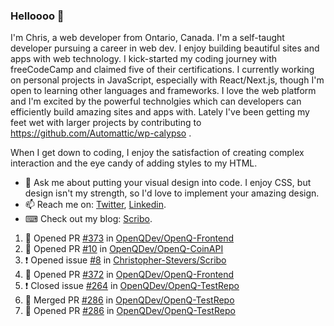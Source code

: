 ### Helloooo 👋

I'm Chris, a web developer from Ontario, Canada. I'm a self-taught developer pursuing a career in web dev. I enjoy building beautiful sites and apps with web technology.
I kick-started my coding journey with freeCodeCamp and claimed five of their certifications.  I currently working on personal projects in JavaScript, especially with React/Next.js, though I'm open to learning other languages and frameworks. I love the web platform and I'm excited by the powerful technolgies which can developers can efficiently build amazing sites and apps with. Lately I've been getting my feet wet with larger projects by contributing to https://github.com/Automattic/wp-calypso .

When I get down to coding, I enjoy the satisfaction of creating complex interaction and the eye candy of adding styles to my HTML. 

- 💬 Ask me about putting your visual design into code. I enjoy CSS, but design isn't my strength, so I'd love to implement your amazing design.
- 📫 Reach me on: [Twitter](https://twitter.com/Christo28120856), [Linkedin](https://www.linkedin.com/in/christopher-stevers-07b9a5204/).
- ⌨ Check out my blog: [Scribo](https://christopherstevers.cf).
<!--
**Christopher-Stevers/Christopher-Stevers** is a ✨ _special_ ✨ repository because its `README.md` (this file) appears on your GitHub profile.

Here are some ideas to get you started:

- 🔭 I’m currently working on ...
- 🌱 I’m currently learning ...
- 👯 I’m looking to collaborate on ...
- 🤔 I’m looking for help with ...
- 😄 Pronouns: ...
- ⚡ Fun fact: ...
-->

<!--START_SECTION:activity-->
1. 💪 Opened PR [#373](https://github.com/OpenQDev/OpenQ-Frontend/pull/373) in [OpenQDev/OpenQ-Frontend](https://github.com/OpenQDev/OpenQ-Frontend)
2. 💪 Opened PR [#10](https://github.com/OpenQDev/OpenQ-CoinAPI/pull/10) in [OpenQDev/OpenQ-CoinAPI](https://github.com/OpenQDev/OpenQ-CoinAPI)
3. ❗️ Opened issue [#8](https://github.com/Christopher-Stevers/Scribo/issues/8) in [Christopher-Stevers/Scribo](https://github.com/Christopher-Stevers/Scribo)
4. 💪 Opened PR [#372](https://github.com/OpenQDev/OpenQ-Frontend/pull/372) in [OpenQDev/OpenQ-Frontend](https://github.com/OpenQDev/OpenQ-Frontend)
5. ❗️ Closed issue [#264](https://github.com/OpenQDev/OpenQ-TestRepo/issues/264) in [OpenQDev/OpenQ-TestRepo](https://github.com/OpenQDev/OpenQ-TestRepo)
6. 🎉 Merged PR [#286](https://github.com/OpenQDev/OpenQ-TestRepo/pull/286) in [OpenQDev/OpenQ-TestRepo](https://github.com/OpenQDev/OpenQ-TestRepo)
7. 💪 Opened PR [#286](https://github.com/OpenQDev/OpenQ-TestRepo/pull/286) in [OpenQDev/OpenQ-TestRepo](https://github.com/OpenQDev/OpenQ-TestRepo)
<!--END_SECTION:activity-->
